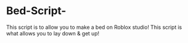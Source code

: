 # Bed-Script-
This script is to allow you to make a bed on Roblox studio! This script is what allows you to lay down &amp; get up!
